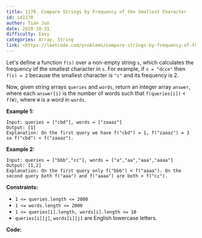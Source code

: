 ```yaml
---
title: 1170. Compare Strings by Frequency of the Smallest Character
id: id1170
author: Tian Jun
date: 2020-10-31
difficulty: Easy
categories: Array, String
link: <https://leetcode.com/problems/compare-strings-by-frequency-of-the-smallest-character/description/>
---
```


Let's define a function `f(s)` over a non-empty string `s`, which calculates
the frequency of the smallest character in `s`. For example, if `s = "dcce"`
then `f(s) = 2` because the smallest character is `"c"` and its frequency is
2.

Now, given string arrays `queries` and `words`, return an integer array
`answer`, where each `answer[i]` is the number of words such that
`f(queries[i])` < `f(W)`, where `W` is a word in `words`.



**Example 1:**
            
	Input: queries = ["cbd"], words = ["zaaaz"]    
	Output: [1]    
	Explanation: On the first query we have f("cbd") = 1, f("zaaaz") = 3 so f("cbd") < f("zaaaz").    

**Example 2:**
            
	Input: queries = ["bbb","cc"], words = ["a","aa","aaa","aaaa"]    
	Output: [1,2]    
	Explanation: On the first query only f("bbb") < f("aaaa"). On the second query both f("aaa") and f("aaaa") are both > f("cc").    



**Constraints:**

  * `1 <= queries.length <= 2000`
  * `1 <= words.length <= 2000`
  * `1 <= queries[i].length, words[i].length <= 10`
  * `queries[i][j]`, `words[i][j]` are English lowercase letters.


**Code:**
